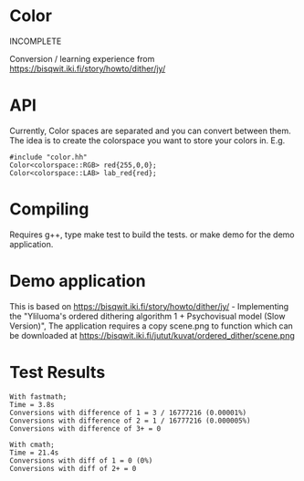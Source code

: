 # Color
INCOMPLETE

Conversion / learning experience from https://bisqwit.iki.fi/story/howto/dither/jy/

# API
Currently, Color spaces are separated and you can convert between them. The idea is to create the colorspace you want to store your colors in. E.g.

```
#include "color.hh"
Color<colorspace::RGB> red{255,0,0};
Color<colorspace::LAB> lab_red{red};
```

# Compiling
Requires g++, type make test to build the tests. or make demo for the demo application.

# Demo application
This is based on https://bisqwit.iki.fi/story/howto/dither/jy/ - Implementing the "Yliluoma's ordered dithering algorithm 1 + Psychovisual model (Slow Version)", The application requires a copy scene.png to function which can be downloaded at https://bisqwit.iki.fi/jutut/kuvat/ordered_dither/scene.png

# Test Results
	With fastmath;
	Time = 3.8s
	Conversions with difference of 1 = 3 / 16777216 (0.00001%)
	Conversions with difference of 2 = 1 / 16777216 (0.000005%)
	Conversions with difference of 3+ = 0
	
	With cmath;
	Time = 21.4s
	Conversions with diff of 1 = 0 (0%)
	Conversions with diff of 2+ = 0
